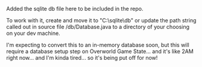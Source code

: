 Added the sqlite db file here to be included in the repo.

To work with it, create and move it to "C:\sqlite\db\" or update the path string called out in
 source file /db/Database.java to a directory of your choosing on your dev machine.

I'm expecting to convert this to an in-memory database soon,
but this will require a database setup step on Overworld Game State...
and it's like 2AM right now... and I'm kinda tired... so it's being put off for now!
